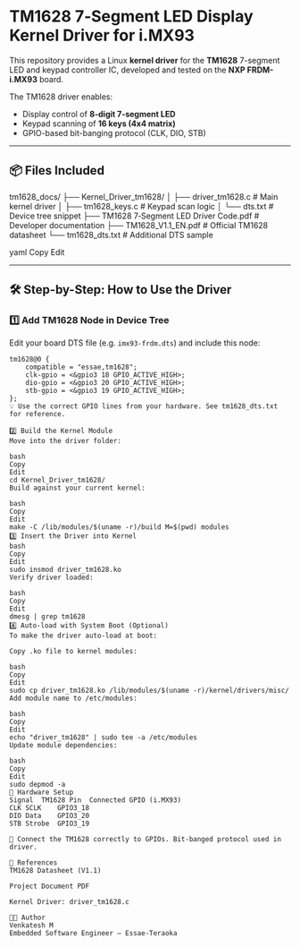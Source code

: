 # TM1628 7‑Segment LED Display Kernel Driver for i.MX93

This repository provides a Linux **kernel driver** for the **TM1628** 7-segment LED and keypad controller IC, developed and tested on the **NXP FRDM-i.MX93** board.

The TM1628 driver enables:
- Display control of **8-digit 7-segment LED**
- Keypad scanning of **16 keys (4x4 matrix)**
- GPIO-based bit-banging protocol (CLK, DIO, STB)

---

## 📦 Files Included

tm1628_docs/
├── Kernel_Driver_tm1628/
│ ├── driver_tm1628.c # Main kernel driver
│ ├── tm1628_keys.c # Keypad scan logic
│ └── dts.txt # Device tree snippet
├── TM1628 7‑Segment LED Driver Code.pdf # Developer documentation
├── TM1628_V1.1_EN.pdf # Official TM1628 datasheet
└── tm1628_dts.txt # Additional DTS sample

yaml
Copy
Edit

---

## 🛠️ Step-by-Step: How to Use the Driver

### 1️⃣ Add TM1628 Node in Device Tree

Edit your board DTS file (e.g. `imx93-frdm.dts`) and include this node:

```dts
tm1628@0 {
    compatible = "essae,tm1628";
    clk-gpio = <&gpio3 18 GPIO_ACTIVE_HIGH>;
    dio-gpio = <&gpio3 20 GPIO_ACTIVE_HIGH>;
    stb-gpio = <&gpio3 19 GPIO_ACTIVE_HIGH>;
};
💡 Use the correct GPIO lines from your hardware. See tm1628_dts.txt for reference.

2️⃣ Build the Kernel Module
Move into the driver folder:

bash
Copy
Edit
cd Kernel_Driver_tm1628/
Build against your current kernel:

bash
Copy
Edit
make -C /lib/modules/$(uname -r)/build M=$(pwd) modules
3️⃣ Insert the Driver into Kernel
bash
Copy
Edit
sudo insmod driver_tm1628.ko
Verify driver loaded:

bash
Copy
Edit
dmesg | grep tm1628
4️⃣ Auto-load with System Boot (Optional)
To make the driver auto-load at boot:

Copy .ko file to kernel modules:

bash
Copy
Edit
sudo cp driver_tm1628.ko /lib/modules/$(uname -r)/kernel/drivers/misc/
Add module name to /etc/modules:

bash
Copy
Edit
echo "driver_tm1628" | sudo tee -a /etc/modules
Update module dependencies:

bash
Copy
Edit
sudo depmod -a
🔧 Hardware Setup
Signal	TM1628 Pin	Connected GPIO (i.MX93)
CLK	SCLK	GPIO3_18
DIO	Data	GPIO3_20
STB	Strobe	GPIO3_19

🔌 Connect the TM1628 correctly to GPIOs. Bit-banged protocol used in driver.

🧾 References
TM1628 Datasheet (V1.1)

Project Document PDF

Kernel Driver: driver_tm1628.c

👨‍💻 Author
Venkatesh M
Embedded Software Engineer – Essae-Teraoka
